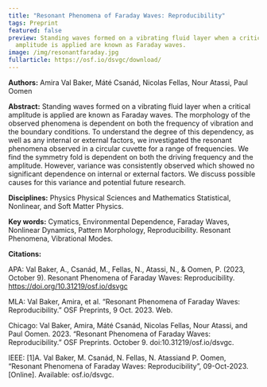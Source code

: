 ```yaml
---
title: "Resonant Phenomena of Faraday Waves: Reproducibility"
tags: Preprint
featured: false
preview: Standing waves formed on a vibrating fluid layer when a critical
  amplitude is applied are known as Faraday waves.
image: /img/resonantfaraday.jpg
fullarticle: https://osf.io/dsvgc/download/
---
```

**Authors:** Amira Val Baker, Máté Csanád, Nicolas Fellas, Nour Atassi, Paul Oomen

**Abstract:** Standing waves formed on a vibrating fluid layer when a critical amplitude is applied are known as Faraday waves. The morphology of the observed phenomena is dependent on both the frequency of vibration and the boundary conditions. To understand the degree of this dependency, as well as any internal or external factors, we investigated the resonant phenomena observed in a circular cuvette for a range of frequencies. We find the symmetry fold is dependent on both the driving frequency and the amplitude. However, variance was consistently observed which showed no significant dependence on internal or external factors. We discuss possible causes for this variance and potential future research.

**Disciplines:** Physics Physical Sciences and Mathematics Statistical, Nonlinear, and Soft Matter Physics.

**Key words:**  Cymatics, Environmental Dependence, Faraday Waves, Nonlinear Dynamics, Pattern Morphology, Reproducibility. Resonant Phenomena, Vibrational Modes.

**Citations:**

APA: Val Baker, A., Csanád, M., Fellas, N., Atassi, N., & Oomen, P. (2023, October 9). Resonant Phenomena of Faraday Waves: Reproducibility. https://doi.org/10.31219/osf.io/dsvgc

MLA: Val Baker, Amira, et al. “Resonant Phenomena of Faraday Waves: Reproducibility.” OSF Preprints, 9 Oct. 2023. Web.

Chicago: Val Baker, Amira, Máté Csanád, Nicolas Fellas, Nour Atassi, and Paul Oomen. 2023. “Resonant Phenomena of Faraday Waves: Reproducibility.” OSF Preprints. October 9. doi:10.31219/osf.io/dsvgc.

IEEE: \[1]A. Val Baker, M. Csanád, N. Fellas, N. Atassiand P. Oomen, “Resonant Phenomena of Faraday Waves: Reproducibility”, 09-Oct-2023. \[Online]. Available: osf.io/dsvgc.
